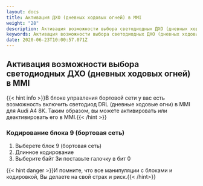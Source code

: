 ```yaml
---
layout: docs
title: Активация ДХО (дневных ходовых огней) в MMI
weight: "28"
description: Активация возможности выбора светодиодных ДХО (дневных ходовых огней) в MMI
keywords: Активация возможности выбора светодиодных ДХО (дневных ходовых огней) в MMI
date: 2020-06-23T10:00:57.071Z
---
```

## Активация возможности выбора светодиодных ДХО (дневных ходовых огней) в MMI

{{< hint info >}}В блоке управления бортовой сети у вас есть возможность включить светодиод DRL (дневные ходовые огни) в MMI для Audi A4 8K. Таким образом, вы можете активировать или деактивировать его в MMI.{{< /hint >}}

### **Кодирование блока 9 (бортовая сеть)**

1. Выберете блок 9 (бортовая сеть)
2. Длинное кодирование
3. Выберите байт 3и поставьте галочку в бит 0


{{< hint danger >}}И помните, что все манипуляции с блоками и кодировкой, Вы делаете на свой страх и риск.{{< /hint>}}